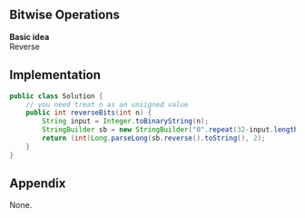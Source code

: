 **Bitwise Operations**  
---
**Basic idea**  
Reverse

Implementation
---
```java
public class Solution {
    // you need treat n as an unsigned value
    public int reverseBits(int n) {
        String input = Integer.toBinaryString(n);
        StringBuilder sb = new StringBuilder("0".repeat(32-input.length()) + input);
        return (int)Long.parseLong(sb.reverse().toString(), 2);
    }
}
```
**Appendix**
---
None.